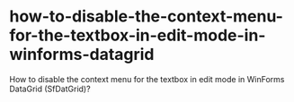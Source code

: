 # how-to-disable-the-context-menu-for-the-textbox-in-edit-mode-in-winforms-datagrid
How to disable the context menu for the textbox in edit mode in WinForms DataGrid (SfDatGrid)?
